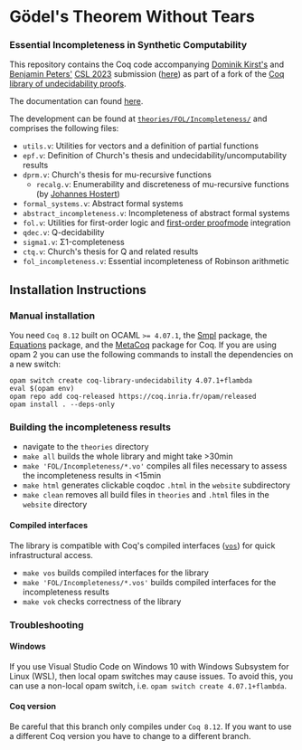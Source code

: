 # Gödel's Theorem Without Tears 
### Essential Incompleteness in Synthetic Computability

This repository contains the Coq code accompanying [Dominik Kirst's](https://www.ps.uni-saarland.de/~kirst/) and [Benjamin Peters'](https://www.ps.uni-saarland.de/~peters/) [CSL 2023](https://csl2023.mimuw.edu.pl) submission ([here](TODO)) as part of a fork of the [Coq library of undecidability proofs](https://github.com/uds-psl/coq-library-undecidability).

The documentation can found [here](https://www.ps.uni-saarland.de/extras/incompleteness/website/toc.html).

The development can be found at [`theories/FOL/Incompleteness/`](https://github.com/uds-psl/coq-synthetic-incompleteness/tree/csl/theories/FOL/Incompleteness) and comprises the following files:
- `utils.v`: Utilities for vectors and a definition of partial functions
- `epf.v`: Definition of Church's thesis and undecidability/uncomputability results
- `dprm.v`: Church's thesis for mu-recursive functions
    - `recalg.v`: Enumerability and discreteness of mu-recursive functions (by [Johannes Hostert](https://www.ps.uni-saarland.de/~hostert/))
- `formal_systems.v`: Abstract formal systems
- `abstract_incompleteness.v`: Incompleteness of abstract formal systems
- `fol.v`: Utilities for first-order logic and [first-order proofmode](https://github.com/mark-koch/firstorder-proof-mode) integration 
- `qdec.v`: Q-decidability
- `sigma1.v`: Σ1-completeness
- `ctq.v`: Church's thesis for Q and related results
- `fol_incompleteness.v`: Essential incompleteness of Robinson arithmetic


## Installation Instructions

### Manual installation

You need `Coq 8.12` built on OCAML `>= 4.07.1`, the [Smpl](https://github.com/uds-psl/smpl) package, the [Equations](https://mattam82.github.io/Coq-Equations/) package, and the [MetaCoq](https://metacoq.github.io/metacoq/) package for Coq. If you are using opam 2 you can use the following commands to install the dependencies on a new switch:

```
opam switch create coq-library-undecidability 4.07.1+flambda
eval $(opam env)
opam repo add coq-released https://coq.inria.fr/opam/released
opam install . --deps-only
```

### Building the incompleteness results

- navigate to the `theories` directory
- `make all` builds the whole library and might take >30min
- `make 'FOL/Incompleteness/*.vo'` compiles all files necessary to assess the incompleteness results in <15min
- `make html` generates clickable coqdoc `.html` in the `website` subdirectory
- `make clean` removes all build files in `theories` and `.html` files in the `website` directory

#### Compiled interfaces

The library is compatible with Coq's compiled interfaces ([`vos`](https://coq.inria.fr/refman/practical-tools/coq-commands.html#compiled-interfaces-produced-using-vos)) for quick infrastructural access.

- `make vos` builds compiled interfaces for the library
- `make 'FOL/Incompleteness/*.vos'` builds compiled interfaces for the incompleteness results
- `make vok` checks correctness of the library 

### Troubleshooting

#### Windows

If you use Visual Studio Code on Windows 10 with Windows Subsystem for Linux (WSL), then local opam switches may cause issues.
To avoid this, you can use a non-local opam switch, i.e. `opam switch create 4.07.1+flambda`.

#### Coq version

Be careful that this branch only compiles under `Coq 8.12`. If you want to use a different Coq version you have to change to a different branch.

